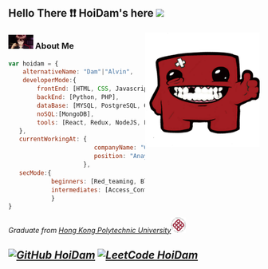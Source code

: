 <h2> Hello There ❗❗ HoiDam's here  <img src="./cat.gif" width="50"></h2>
<img align='right' src="./icon.png" width="230">

### <img src="./shu.gif" width="50"> About Me   

```javascript
var hoidam = {
    alternativeName: "Dam"|"Alvin",
    developerMode:{
        frontEnd: [HTML, CSS, Javascript, Java, Python, C++],
        backEnd: [Python, PHP],
        dataBase: [MYSQL, PostgreSQL, Orcale, Access, MSSQL],
        noSQL:[MongoDB],
        tools: [React, Redux, NodeJS, Docker, k8s, Composer]
   },
   currentWorkingAt: {
                        companyName: "OOCL",
                        position: "Anaylst",
                     },
   secMode:{
            beginners: [Red_teaming, Blue_teaming, SIEM, Machine_Learning_Approachs],
            intermediates: [Access_Control, Blockchains]
            }
}
```
<p><em>Graduate from <a href="https://www.polyu.edu.hk/">Hong Kong Polytechnic University</a><img src="./poly.png" width="30">
    
[![GitHub HoiDam](https://img.shields.io/github/followers/hoidam?label=follow&style=social)](https://github.com/HoiDam)
[![LeetCode HoiDam](https://img.shields.io/badge/LeetCode-HoiDam-orange)](https://leetcode.com/HoiDam)
---
